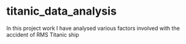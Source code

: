 # titanic_data_analysis
In this project work I have analysed various factors involved with the accident of RMS Titanic ship
